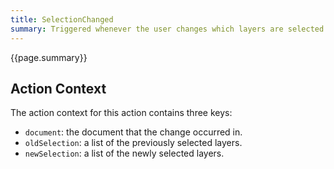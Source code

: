 ```yaml
---
title: SelectionChanged
summary: Triggered whenever the user changes which layers are selected in a document.
---
```


{{page.summary}}

## Action Context

The action context for this action contains three keys:

- `document`: the document that the change occurred in.
- `oldSelection`: a list of the previously selected layers.
- `newSelection`: a list of the newly selected layers.
